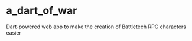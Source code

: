 a_dart_of_war
=============

Dart-powered web app to make the creation of Battletech RPG characters easier
